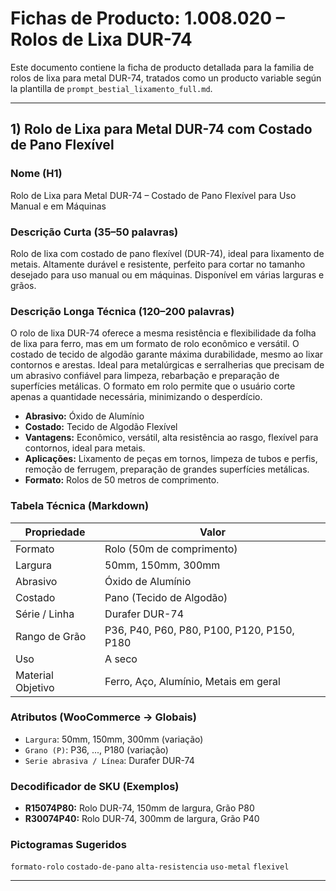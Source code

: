 
# Fichas de Producto: 1.008.020 – Rolos de Lixa DUR-74

Este documento contiene la ficha de producto detallada para la familia de rolos de lixa para metal DUR-74, tratados como un producto variable según la plantilla de `prompt_bestial_lixamento_full.md`.

---

## 1) Rolo de Lixa para Metal DUR-74 com Costado de Pano Flexível

### Nome (H1)
Rolo de Lixa para Metal DUR-74 – Costado de Pano Flexível para Uso Manual e em Máquinas

### Descrição Curta (35–50 palavras)
Rolo de lixa com costado de pano flexível (DUR-74), ideal para lixamento de metais. Altamente durável e resistente, perfeito para cortar no tamanho desejado para uso manual ou em máquinas. Disponível em várias larguras e grãos.

### Descrição Longa Técnica (120–200 palavras)
O rolo de lixa DUR-74 oferece a mesma resistência e flexibilidade da folha de lixa para ferro, mas em um formato de rolo econômico e versátil. O costado de tecido de algodão garante máxima durabilidade, mesmo ao lixar contornos e arestas. Ideal para metalúrgicas e serralherias que precisam de um abrasivo confiável para limpeza, rebarbação e preparação de superfícies metálicas. O formato em rolo permite que o usuário corte apenas a quantidade necessária, minimizando o desperdício.

- **Abrasivo:** Óxido de Alumínio
- **Costado:** Tecido de Algodão Flexível
- **Vantagens:** Econômico, versátil, alta resistência ao rasgo, flexível para contornos, ideal para metais.
- **Aplicações:** Lixamento de peças em tornos, limpeza de tubos e perfis, remoção de ferrugem, preparação de grandes superfícies metálicas.
- **Formato:** Rolos de 50 metros de comprimento.

### Tabela Técnica (Markdown)
| Propriedade | Valor |
|---|---|
| Formato | Rolo (50m de comprimento) |
| Largura | 50mm, 150mm, 300mm |
| Abrasivo | Óxido de Alumínio |
| Costado | Pano (Tecido de Algodão) |
| Série / Linha | Durafer DUR-74 |
| Rango de Grão | P36, P40, P60, P80, P100, P120, P150, P180 |
| Uso | A seco |
| Material Objetivo | Ferro, Aço, Alumínio, Metais em geral |

### Atributos (WooCommerce → Globais)
- `Largura`: 50mm, 150mm, 300mm (variação)
- `Grano (P)`: P36, ..., P180 (variação)
- `Serie abrasiva / Línea`: Durafer DUR-74

### Decodificador de SKU (Exemplos)
- **R15074P80:** Rolo DUR-74, 150mm de largura, Grão P80
- **R30074P40:** Rolo DUR-74, 300mm de largura, Grão P40

### Pictogramas Sugeridos
`formato-rolo` `costado-de-pano` `alta-resistencia` `uso-metal` `flexivel`

---
